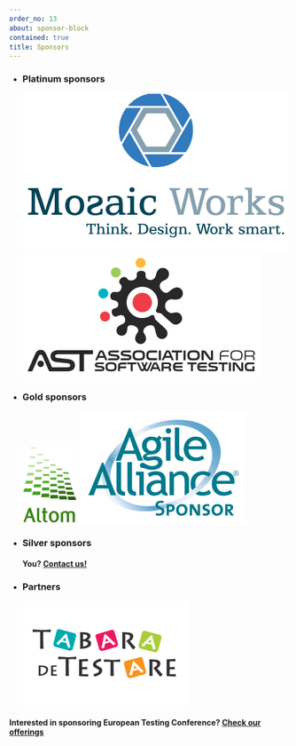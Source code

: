 ```yaml
---
order_no: 13
about: sponsor-block
contained: true
title: Sponsors
---
```


<ul id="sponsor-groups" class="list-unstyled">
<li class="active platinum-sponsor">
  <h3>Platinum sponsors</h3>
  <p class="sponsors">
	  <span class="sponsor ">
	    <a href="http://mozaicworks.com/"><img src="/images/sponsors/mozaic_works.png" alt="Mozaic Works"></a> 
	  </span>
	  <span class="sponsor ">
	    <a href="http://www.associationforsoftwaretesting.org/"><img src="/images/sponsors/AssociationForSoftwareTesting.png" alt="Association For Software Testing"></a> 
	  </span>
  </p>
</li>
<li class="next gold-sponsor">
  <h3>Gold sponsors</h3>
  <p class="sponsors">
	  <span class="sponsor">
	    <a href="http://altom.ro/"><img src="/images/sponsors/Altom.gif" alt="Altom"></a> 
	  </span>
	  <span class="sponsor ">
	    <a href="http://www.agilealliance.org/"><img src="/images/sponsors/AgileAlliance.jpg" alt="Agile Alliance"></a> 
	  </span>
  </p>
</li>
<li class="silver-sponsor">
  <h3>Silver sponsors</h3>
  <p class="sponsor">
    <h4>You? <a href="mailto:contact@europeantestingconference.eu">Contact us!</a></h4> 
  </p>
</li>
<li class="next gold-sponsor">
  <h3>Partners</h3>
  <p class="sponsors">
	  <span class="sponsor">
	    <a href="http://tabaradetestare.ro/en/" target="_blank"><img src="/images/partners/tabara-de-testare-logo.png" alt="Tabara de Testare"></a> 
	  </span>
  </p>
</li>
</ul>
<h4>Interested in sponsoring European Testing Conference? <a href="/sponsorship/#sponsorship-portfolio">Check our offerings</a></h4>